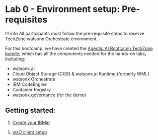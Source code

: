 # Lab 0 - Environment setup: Pre-requisites

!!! info
    All participants must follow the pre-requisite steps to reserve TechZone watsonx Orchestrate environment.

For this bootcamp, we have created the [Agentic AI Bootcamp TechZone bundle](https://ibm.biz/tz-agenticAI-camp), which has all the components needed for the hands-on labs, including:

- watsonx.ai
- Cloud Object Storage (COS) & watsonx.ai Runtime (formerly WML)
- watsonx Orchestrate
- IBM CodeEngine
- Container Registry
- watsonx.governance (for the demo)

## Getting started:

1. [Create your IBMid](create-ibmid.md)
<!-- 1. [Access your class instance](access-env.md)
1. [Setup your first project](create-project.md)
1. [Create your API key](api_key_project_id_setup.md) -->
1. [wxO client setup](wxo-client-setup.md)
 